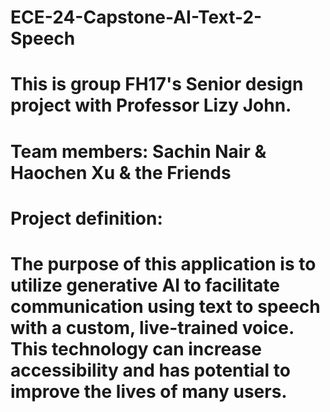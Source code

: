 # ECE-24-Capstone-AI-Text-2-Speech
# This is group FH17's Senior design project with Professor Lizy John.
# Team members: Sachin Nair & Haochen Xu & the Friends
# Project definition: 
# The purpose of this application is to utilize generative AI to facilitate communication using text to speech with a custom, live-trained voice. This technology can increase accessibility and has potential to improve the lives of many users.
